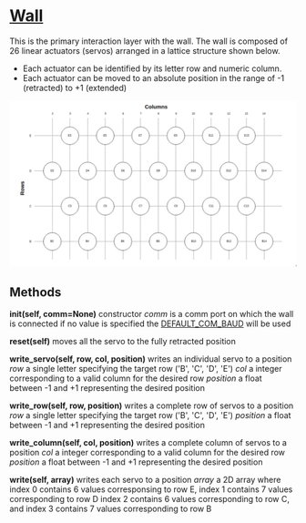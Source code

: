# [Wall]('lib/wall.py')
This is the primary interaction layer with the wall. The wall is composed of 26 linear actuators (servos) arranged in a
lattice structure shown below.
- Each actuator can be identified by its letter row and numeric column.
- Each actuator can be moved to an absolute position in the range of -1 (retracted) to +1 (extended)

![Wall Layout](./wall_layout.png)

## Methods
 **__init__(self, comm=None)**
  constructor
  *comm* is a comm port on which the wall is connected if no value is specified the [DEFAULT_COM_BAUD](../lib/constants.py) will be used

**reset(self)**
  moves all the servo to the fully retracted position

**write_servo(self, row, col, position)**
  writes an individual servo to a position
  *row* a single letter specifying the target row ('B', 'C', 'D', 'E')
  *col* a integer corresponding to a valid column for the desired row
  *position* a float between -1 and +1 representing the desired position

**write_row(self, row, position)**
  writes a complete row of servos to a position
  *row* a single letter specifying the target row ('B', 'C', 'D', 'E')
  *position* a float between -1 and +1 representing the desired position

**write_column(self, col, position)**
  writes a complete column of servos to a position
  *col* a integer corresponding to a valid column for the desired row
  *position* a float between -1 and +1 representing the desired position

**write(self, array)**
  writes each servo to a position
  *array* a 2D array where index 0 contains 6 values corresponsing to row E, index 1 contains 7 values corresponding to row D
  index 2 contains 6 values corresponding to row C, and index 3 contains 7 values corresponding to row B
